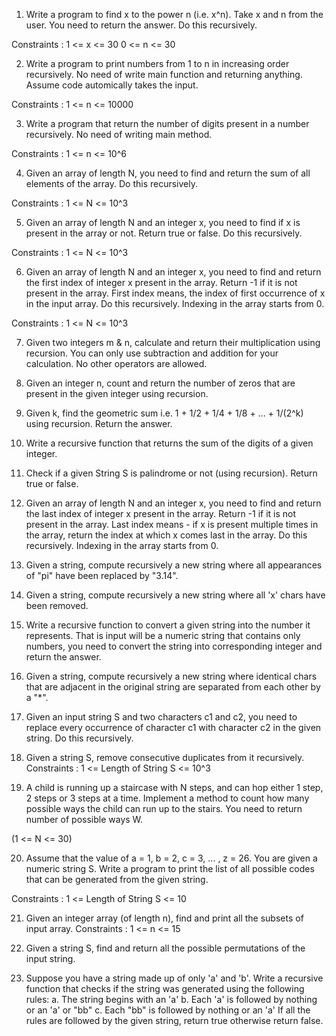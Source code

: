1. Write a program to find x to the power n (i.e. x^n). Take x and n from the user. You need to return the answer.
Do this recursively.

Constraints :
1 <= x <= 30
0 <= n <= 30

2. Write a program to print numbers from 1 to n in increasing order recursively. No need of write main function and returning anything. Assume code automically takes the input.

Constraints :
1 <= n <= 10000 

3. Write a program that return the number of digits present in a number recursively. No need of writing main method.

Constraints :
1 <= n <= 10^6

4. Given an array of length N, you need to find and return the sum of all elements of the array.
Do this recursively.

Constraints :
1 <= N <= 10^3

5. Given an array of length N and an integer x, you need to find if x is present in the array or not. Return true or false.
Do this recursively.

Constraints :
1 <= N <= 10^3

6. Given an array of length N and an integer x, you need to find and return the first index of integer x present in the array. Return -1 if it is not present in the array.
First index means, the index of first occurrence of x in the input array.
Do this recursively. Indexing in the array starts from 0.

Constraints :
1 <= N <= 10^3

7. Given two integers m & n, calculate and return their multiplication using recursion. You can only use subtraction and addition for your calculation. No other operators are allowed.

8. Given an integer n, count and return the number of zeros that are present in the given integer using recursion.

9. Given k, find the geometric sum i.e.
1 + 1/2 + 1/4 + 1/8 + ... + 1/(2^k) 
using recursion. Return the answer.

10. Write a recursive function that returns the sum of the digits of a given integer.

11. Check if a given String S is palindrome or not (using recursion). Return true or false.

12. Given an array of length N and an integer x, you need to find and return the last index of integer x present in the array. Return -1 if it is not present in the array.
Last index means - if x is present multiple times in the array, return the index at which x comes last in the array.
Do this recursively. Indexing in the array starts from 0.

13. Given a string, compute recursively a new string where all appearances of "pi" have been replaced by "3.14".

14. Given a string, compute recursively a new string where all 'x' chars have been removed.

15. Write a recursive function to convert a given string into the number it represents. That is input will be a numeric string that contains only numbers, you need to convert the string into corresponding integer and return the answer.

16. Given a string, compute recursively a new string where identical chars that are adjacent in the original string are separated from each other by a "*".

17. Given an input string S and two characters c1 and c2, you need to replace every occurrence of character c1 with character c2 in the given string.
Do this recursively.

18. Given a string S, remove consecutive duplicates from it recursively.
Constraints :
1 <= Length of String S <= 10^3

19. A child is running up a staircase with N steps, and can hop either 1 step, 2 steps or 3 steps at a time. Implement a method to count how many possible ways the child can run up to the stairs. You need to return number of possible ways W.

(1 <= N <= 30)


20. Assume that the value of a = 1, b = 2, c = 3, ... , z = 26. You are given a numeric string S. Write a program to print the list of all possible codes that can be generated from the given string.

Constraints :
1 <= Length of String S <= 10

21. Given an integer array (of length n), find and print all the subsets of input array.
Constraints :
1 <= n <= 15

22. Given a string S, find and return all the possible permutations of the input string.

23. Suppose you have a string made up of only 'a' and 'b'. Write a recursive function that checks if the string was generated using the following rules:
a. The string begins with an 'a'
b. Each 'a' is followed by nothing or an 'a' or "bb"
c. Each "bb" is followed by nothing or an 'a'
If all the rules are followed by the given string, return true otherwise return false.







